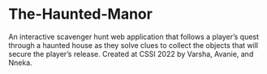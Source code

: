 # The-Haunted-Manor

An interactive scavenger hunt web application that follows a player’s quest through a haunted house as they solve clues to collect the objects that will secure the player’s release. Created at CSSI 2022 by Varsha, Avanie, and Nneka. 


